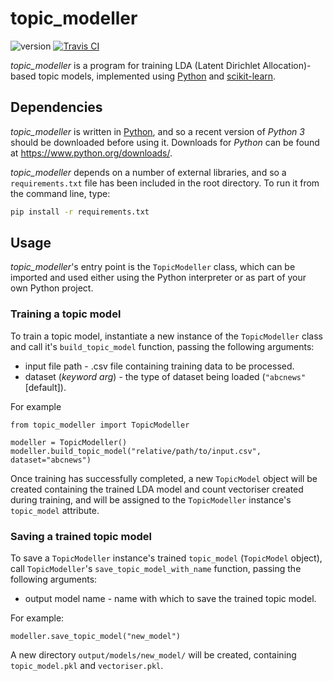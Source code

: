 # topic_modeller

![version](https://img.shields.io/badge/version-0.1-important.svg) [![Travis CI](https://travis-ci.org/steveneale/topic_modeller.svg?branch=master)](https://travis-ci.org/steveneale/topic_modeller)

*topic_modeller* is a program for training LDA (Latent Dirichlet Allocation)-based topic models, implemented using
[Python](https://www.python.org/) and [scikit-learn](https://scikit-learn.org/stable/).


## Dependencies

*topic_modeller* is written in [Python](https://www.python.org/), and so a recent version of *Python 3* should be
downloaded before using it. Downloads for *Python* can be found at https://www.python.org/downloads/.

*topic_modeller* depends on a number of external libraries, and so a `requirements.txt` file has been included in
the root directory. To run it from the command line, type:

```bash
pip install -r requirements.txt
```

## Usage

*topic_modeller*'s entry point is the `TopicModeller` class, which can be imported and used either using the Python
interpreter or as part of your own Python project.


### Training a topic model

To train a topic model, instantiate a new instance of the `TopicModeller` class and call
it's `build_topic_model` function, passing the following arguments:

* input file path - .csv file containing training data to be processed.
* dataset (*keyword arg*) - the type of dataset being loaded (`"abcnews"` [default]).

For example

```python3
from topic_modeller import TopicModeller

modeller = TopicModeller()
modeller.build_topic_model("relative/path/to/input.csv", dataset="abcnews")
```

Once training has successfully completed, a new `TopicModel` object will be created containing the trained LDA model
and count vectoriser created during training, and will be assigned to the `TopicModeller` instance's `topic_model`
attribute.


### Saving a trained topic model

To save a `TopicModeller` instance's trained `topic_model` (`TopicModel` object), call
`TopicModeller`'s `save_topic_model_with_name` function, passing the following arguments:

* output model name - name with which to save the trained topic model.

For example:

```python3
modeller.save_topic_model("new_model")
```

A new directory `output/models/new_model/` will be created, containing `topic_model.pkl` and `vectoriser.pkl`.
